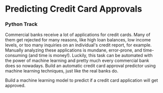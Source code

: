 # Predicting Credit Card Approvals

### Python Track
Commercial banks receive a lot of applications for credit cards. Many of them get rejected for many reasons, like high loan balances, low income levels, or too many inquiries on an individual's credit report, for example. Manually analyzing these applications is mundane, error-prone, and time-consuming (and time is money!). Luckily, this task can be automated with the power of machine learning and pretty much every commercial bank does so nowadays. Build an automatic credit card approval predictor using machine learning techniques, just like the real banks do.

Build a machine learning model to predict if a credit card application will get approved.